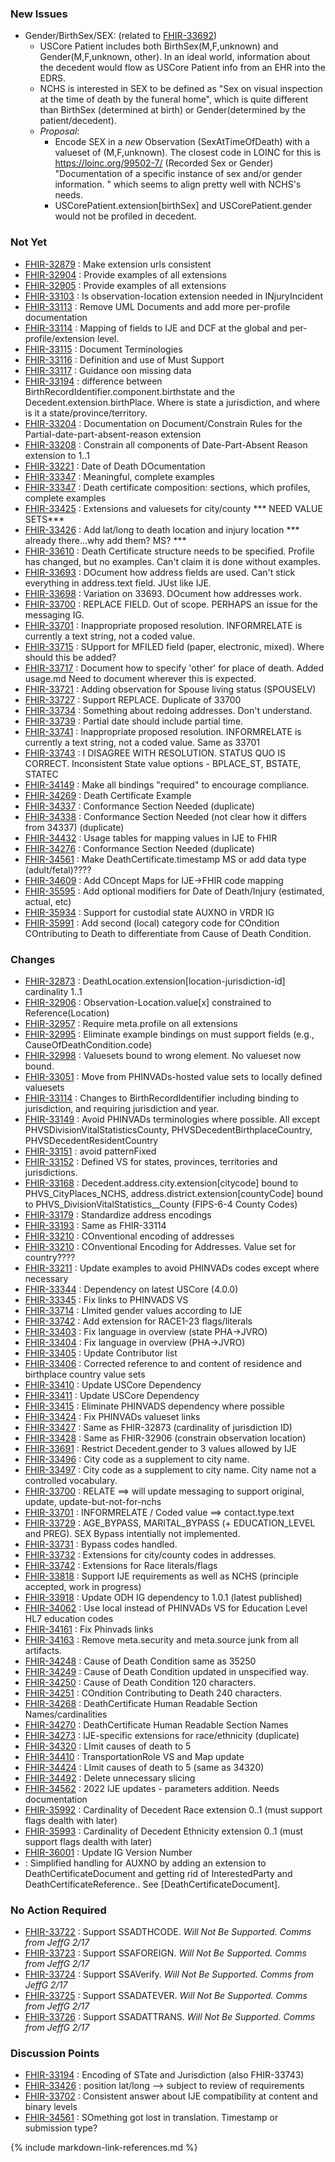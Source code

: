 ### New Issues
* Gender/BirthSex/SEX: (related to [FHIR-33692](https://jira.hl7.org/browse/FHIR-33692))
    * USCore Patient includes both BirthSex(M,F,unknown) and Gender(M,F,unknown, other).  In an ideal world, information about the decedent would flow as USCore Patient info from an EHR into the EDRS.
    * NCHS is interested in SEX to be defined as "Sex on visual inspection at the time of death by the funeral home", which is quite different than BirthSex (determined at birth) or Gender(determined by the patient/decedent).
    * *Proposal*:
        * Encode SEX in a *new* Observation (SexAtTimeOfDeath) with a valueset of (M,F,unknown).   The closest code in LOINC for this is https://loinc.org/99502-7/ (Recorded Sex or Gender) "Documentation of a specific instance of sex and/or gender information. " which seems to align pretty well with NCHS's needs.
        * USCorePatient.extension[birthSex] and USCorePatient.gender would not be profiled in decedent.


### Not Yet
* [FHIR-32879](https://jira.hl7.org/browse/FHIR-32879) :  Make extension urls consistent
* [FHIR-32904](https://jira.hl7.org/browse/FHIR-32904) :  Provide examples of all extensions
* [FHIR-32905](https://jira.hl7.org/browse/FHIR-32905) :  Provide examples of all extensions
* [FHIR-33103](https://jira.hl7.org/browse/FHIR-33103) :  Is observation-location extension needed in INjuryIncident
* [FHIR-33113](https://jira.hl7.org/browse/FHIR-33113) :  Remove UML Documents and add more per-profile documentation
* [FHIR-33114](https://jira.hl7.org/browse/FHIR-33114) :  Mapping of fields to IJE and DCF at the global and per-profile/extension level.
* [FHIR-33115](https://jira.hl7.org/browse/FHIR-33115) :  Document Terminologies
* [FHIR-33116](https://jira.hl7.org/browse/FHIR-33116) :  Definition and use of Must Support
* [FHIR-33117](https://jira.hl7.org/browse/FHIR-33117) :  Guidance oon missing data
* [FHIR-33194](https://jira.hl7.org/browse/FHIR-33194) :  difference between BirthRecordIdentifier.component.birthstate and the Decedent.extension.birthPlace.   Where is state a jurisdiction, and where is it a state/province/territory.
* [FHIR-33204](https://jira.hl7.org/browse/FHIR-33204) :  Documentation on Document/Constrain Rules for the Partial-date-part-absent-reason extension
* [FHIR-33208](https://jira.hl7.org/browse/FHIR-33208) :  Constrain all components of Date-Part-Absent Reason extension to 1..1
* [FHIR-33221](https://jira.hl7.org/browse/FHIR-33221) :  Date of Death DOcumentation
* [FHIR-33347](https://jira.hl7.org/browse/FHIR-33347) :  Meaningful, complete examples
* [FHIR-33347](https://jira.hl7.org/browse/FHIR-33348) :  Death certificate composition:  sections, which profiles, complete examples
* [FHIR-33425](https://jira.hl7.org/browse/FHIR-33425) :  Extensions and valuesets for city/county *** NEED VALUE SETS***
* [FHIR-33426](https://jira.hl7.org/browse/FHIR-33426) :  Add lat/long to death location and injury location  *** already there...why add them?  MS? ***
* [FHIR-33610](https://jira.hl7.org/browse/FHIR-33610) :  Death Certificate structure needs to be specified.   Profile has changed, but no examples.  Can't claim it is done without examples.
* [FHIR-33693](https://jira.hl7.org/browse/FHIR-33693) :  DOcument how address fields are used.   Can't stick everything in address.text field.  JUst like IJE.
* [FHIR-33698](https://jira.hl7.org/browse/FHIR-33698) :  Variation on 33693.  DOcument how addresses work.
* [FHIR-33700](https://jira.hl7.org/browse/FHIR-33700) :  REPLACE FIELD. Out of scope.  PERHAPS an issue for the messaging IG.
* [FHIR-33701](https://jira.hl7.org/browse/FHIR-33701) :  Inappropriate proposed resolution.  INFORMRELATE is currently a text string, not a coded value.
* [FHIR-33715](https://jira.hl7.org/browse/FHIR-33715) :  SUpport for MFILED field (paper, electronic, mixed).  Where should this be added?
* [FHIR-33717](https://jira.hl7.org/browse/FHIR-33717) :  Document how to specify 'other' for place of death.  Added usage.md Need to document wherever this is expected.
* [FHIR-33721](https://jira.hl7.org/browse/FHIR-33721) :  Adding observation for Spouse living status (SPOUSELV)
* [FHIR-33727](https://jira.hl7.org/browse/FHIR-33727) :  Support REPLACE.  Duplicate of 33700
* [FHIR-33734](https://jira.hl7.org/browse/FHIR-33734) :    Something about redoing addresses.  Don't understand.
* [FHIR-33739](https://jira.hl7.org/browse/FHIR-33739) :    Partial date should include partial time.
* [FHIR-33741](https://jira.hl7.org/browse/FHIR-33741) :  Inappropriate proposed resolution.  INFORMRELATE is currently a text string, not a coded value. Same as 33701
* [FHIR-33743](https://jira.hl7.org/browse/FHIR-33743)    : I DISAGREE WITH RESOLUTION.  STATUS QUO IS CORRECT. Inconsistent State value options - BPLACE_ST, BSTATE, STATEC
* [FHIR-34149](https://jira.hl7.org/browse/FHIR-34149)    : Make all bindings "required" to encourage compliance.
* [FHIR-34269](https://jira.hl7.org/browse/FHIR-34269) :    Death Certificate Example
* [FHIR-34337](https://jira.hl7.org/browse/FHIR-34337) :    Conformance Section Needed (duplicate)
* [FHIR-34338](https://jira.hl7.org/browse/FHIR-34338) :    Conformance Section Needed (not clear how it differs from 34337) (duplicate)
* [FHIR-34432](https://jira.hl7.org/browse/FHIR-34432) :    Usage tables for mapping values in IJE to FHIR
* [FHIR-34276](https://jira.hl7.org/browse/FHIR-34276) :    Conformance Section Needed (duplicate)
* [FHIR-34561](https://jira.hl7.org/browse/FHIR-34561)    : Make DeathCertificate.timestamp MS or add data type (adult/fetal)????
* [FHIR-34609](https://jira.hl7.org/browse/FHIR-34609) :    Add COncept Maps for IJE->FHIR code mapping
* [FHIR-35595](https://jira.hl7.org/browse/FHIR-35595)    : Add optional modifiers for Date of Death/Injury (estimated, actual, etc)
* [FHIR-35934](https://jira.hl7.org/browse/FHIR-35934) :    Support for custodial state AUXNO in VRDR IG
* [FHIR-35991](https://jira.hl7.org/browse/FHIR-35991) :    Add second (local) category code for COndition COntributing to Death to differentiate from Cause of Death Condition.
### Changes
* [FHIR-32873](https://jira.hl7.org/browse/FHIR-32873) :  DeathLocation.extension[location-jurisdiction-id] cardinality 1..1
* [FHIR-32906](https://jira.hl7.org/browse/FHIR-32906) :  Observation-Location.value[x] constrained to Reference(Location)
* [FHIR-32957](https://jira.hl7.org/browse/FHIR-32957) :  Require meta.profile on all extensions
* [FHIR-32995](https://jira.hl7.org/browse/FHIR-32995) :  Eliminate example bindings on must support fields (e.g., CauseOfDeathCondition.code)
* [FHIR-32998](https://jira.hl7.org/browse/FHIR-32998) :  Valuesets bound to wrong element.   No valueset now bound.
* [FHIR-33051](https://jira.hl7.org/browse/FHIR-33051) :  Move from PHINVADs-hosted value sets to locally defined valuesets
* [FHIR-33114](https://jira.hl7.org/browse/FHIR-33114) :  Changes to BirthRecordIdentifier including binding to jurisdiction, and requiring jurisdiction and year.
* [FHIR-33149](https://jira.hl7.org/browse/FHIR-33149) :  Avoid PHINVADs terminologies where possible.   All except PHVSDivisionVitalStatisticsCounty, PHVSDecedentBirthplaceCountry, PHVSDecedentResidentCountry
* [FHIR-33151](https://jira.hl7.org/browse/FHIR-33151) :  avoid patternFixed
* [FHIR-33152](https://jira.hl7.org/browse/FHIR-33152) :  Defined VS for states, provinces, territories and jurisdictions.
* [FHIR-33168](https://jira.hl7.org/browse/FHIR-33168) :  Decedent.address.city.extension[citycode] bound to PHVS_CityPlaces_NCHS, address.district.extension[countyCode] bound to PHVS_DivisionVitalStatistics__County (FIPS-6-4 County Codes)
* [FHIR-33179](https://jira.hl7.org/browse/FHIR-33179) :  Standardize address encodings
* [FHIR-33193](https://jira.hl7.org/browse/FHIR-33193) :  Same as FHIR-33114
* [FHIR-33210](https://jira.hl7.org/browse/FHIR-33210) :  COnventional encoding of addresses
* [FHIR-33210](https://jira.hl7.org/browse/FHIR-33210) :  COnventional Encoding for Addresses.  Value set for country????
* [FHIR-33211](https://jira.hl7.org/browse/FHIR-33211) :  Update examples to avoid PHINVADs codes except where necessary
* [FHIR-33344](https://jira.hl7.org/browse/FHIR-33344) :  Dependency on latest USCore (4.0.0)
* [FHIR-33345](https://jira.hl7.org/browse/FHIR-33345) :  Fix links to PHINVADS VS
* [FHIR-33714](https://jira.hl7.org/browse/FHIR-33714) :  LImited gender values according to IJE
* [FHIR-33742](https://jira.hl7.org/browse/FHIR-33742) :  Add extension for RACE1-23 flags/literals
* [FHIR-33403](https://jira.hl7.org/browse/FHIR-33403) :  Fix language in overview (state PHA->JVRO)
* [FHIR-33404](https://jira.hl7.org/browse/FHIR-33404) :  Fix language in overview (PHA->JVRO)
* [FHIR-33405](https://jira.hl7.org/browse/FHIR-33405) :  Update Contributor list
* [FHIR-33406](https://jira.hl7.org/browse/FHIR-33406) :  Corrected reference to and content of residence and birthplace country value sets
* [FHIR-33410](https://jira.hl7.org/browse/FHIR-33410) :  Update USCore Dependency
* [FHIR-33411](https://jira.hl7.org/browse/FHIR-33411) :  Update USCore Dependency
* [FHIR-33415](https://jira.hl7.org/browse/FHIR-33415) :  Eliminate PHINVADS dependency where possible
* [FHIR-33424](https://jira.hl7.org/browse/FHIR-33424) :  Fix PHINVADs valueset links
* [FHIR-33427](https://jira.hl7.org/browse/FHIR-33427) :  Same as FHIR-32873 (cardinality of jurisdiction ID)
* [FHIR-33428](https://jira.hl7.org/browse/FHIR-33428) :  Same as FHIR-32906 (constrain observation location)
* [FHIR-33691](https://jira.hl7.org/browse/FHIR-33491) :  Restrict Decedent.gender to 3 values allowed by IJE
* [FHIR-33496](https://jira.hl7.org/browse/FHIR-33496) :  City code as a supplement to city name.
* [FHIR-33497](https://jira.hl7.org/browse/FHIR-33497) :  City code as a supplement to city name.  City name not a controlled vocabulary.
* [FHIR-33700](https://jira.hl7.org/browse/FHIR-33700) :    RELATE ==> will update messaging to support original, update, update-but-not-for-nchs
* [FHIR-33701](https://jira.hl7.org/browse/FHIR-33701) :    INFORMRELATE / Coded value ==> contact.type.text
* [FHIR-33729](https://jira.hl7.org/browse/FHIR-33729) :    AGE_BYPASS, MARITAL_BYPASS (+ EDUCATION_LEVEL and PREG).  SEX Bypass intentially not implemented.
* [FHIR-33731](https://jira.hl7.org/browse/FHIR-33731) :    Bypass codes handled.
* [FHIR-33732](https://jira.hl7.org/browse/FHIR-33732) :    Extensions for city/county codes in addresses.
* [FHIR-33742](https://jira.hl7.org/browse/FHIR-33742) :    Extensions for Race literals/flags
* [FHIR-33818](https://jira.hl7.org/browse/FHIR-33818) :    Support IJE requirements as well as NCHS (principle accepted, work in progress)
* [FHIR-33918](https://jira.hl7.org/browse/FHIR-33918) :    Update ODH IG dependency to 1.0.1 (latest published)
* [FHIR-34062](https://jira.hl7.org/browse/FHIR-34062) :    Use local instead of PHINVADs VS for Education Level HL7 education codes
* [FHIR-34161](https://jira.hl7.org/browse/FHIR-34161) :    Fix Phinvads links
* [FHIR-34163](https://jira.hl7.org/browse/FHIR-34163) :    Remove meta.security and meta.source junk from all artifacts.
* [FHIR-34248](https://jira.hl7.org/browse/FHIR-34248) :    Cause of Death Condition same as 35250
* [FHIR-34249](https://jira.hl7.org/browse/FHIR-34249) :    Cause of Death Condition updated in unspecified way.
* [FHIR-34250](https://jira.hl7.org/browse/FHIR-34250) :    Cause of Death Condition 120 characters.
* [FHIR-34251](https://jira.hl7.org/browse/FHIR-34251) :    COndition Contributing to Death 240 characters.
* [FHIR-34268](https://jira.hl7.org/browse/FHIR-34268) :    DeathCertificate Human Readable Section Names/cardinalities
* [FHIR-34270](https://jira.hl7.org/browse/FHIR-34270) :    DeathCertificate Human Readable Section Names
* [FHIR-34273](https://jira.hl7.org/browse/FHIR-34273) :    IJE-specific extensions for race/ethnicity (duplicate)
* [FHIR-34320](https://jira.hl7.org/browse/FHIR-34320) :    LImit causes of death to 5
* [FHIR-34410](https://jira.hl7.org/browse/FHIR-34410) :    TransportationRole VS and Map update
* [FHIR-34424](https://jira.hl7.org/browse/FHIR-34424) :    LImit causes of death to 5 (same as 34320)
* [FHIR-34492](https://jira.hl7.org/browse/FHIR-34492) : Delete unnecessary slicing
* [FHIR-34562](https://jira.hl7.org/browse/FHIR-34562) : 2022 IJE updates - parameters addition.  Needs documentation
* [FHIR-35992](https://jira.hl7.org/browse/FHIR-35992) :    Cardinality of Decedent Race extension 0..1 (must support flags dealth with later)
* [FHIR-35993](https://jira.hl7.org/browse/FHIR-35993) :    Cardinality of Decedent Ethnicity extension 0..1 (must support flags dealth with later)
* [FHIR-36001](https://jira.hl7.org/browse/FHIR-36001) :    Update IG Version Number
* <not ticketed> :  Simplified handling for AUXNO by adding an extension to DeathCertificateDocument and getting rid of InterestedParty and DeathCertificateReference.. See [DeathCertificateDocument].
### No Action Required
* [FHIR-33722](https://jira.hl7.org/browse/FHIR-33722) :  Support SSADTHCODE.  *Will Not Be Supported.  Comms from JeffG 2/17*
* [FHIR-33723](https://jira.hl7.org/browse/FHIR-33723) :  Support SSAFOREIGN.  *Will Not Be Supported.  Comms from JeffG 2/17*
* [FHIR-33724](https://jira.hl7.org/browse/FHIR-33724) :  Support SSAVerify.  *Will Not Be Supported.  Comms from JeffG 2/17*
* [FHIR-33725](https://jira.hl7.org/browse/FHIR-33725) :  Support SSADATEVER.  *Will Not Be Supported.  Comms from JeffG 2/17*
* [FHIR-33726](https://jira.hl7.org/browse/FHIR-33726) :  Support SSADATTRANS.  *Will Not Be Supported.  Comms from JeffG 2/17*

### Discussion Points
* [FHIR-33194](https://jira.hl7.org/browse/FHIR-33194) :    Encoding of STate and Jurisdiction (also FHIR-33743)
* [FHIR-33426](https://jira.hl7.org/browse/FHIR-33426) :    position lat/long --> subject to review of requirements
* [FHIR-33702](https://jira.hl7.org/browse/FHIR-33702) :    Consistent answer about IJE compatibility at content and binary levels
* [FHIR-34561](https://jira.hl7.org/browse/FHIR-34561) :    SOmething got lost in translation.   Timestamp or submission type?

{% include markdown-link-references.md %}
